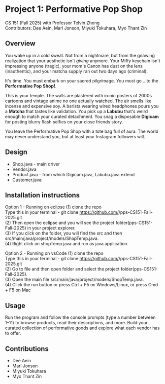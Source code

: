# Project 1: Performative Pop Shop
CS 151 (Fall 2025) with Professor Telvin Zhong<br>
Contributors: Dee Aein, Marl Jonson, Miyuki Tokuhara, Myo Thant Zin<br>

## Overview
You wake up in a cold sweat. Not from a nightmare, but from the gnawing realization that your aesthetic isn't <i>giving</i> anymore. Your Miffy keychain isn't impressing anyone (tragic), your mom's Canon has dust on the lens (inauthentic), and your matcha supply ran out two days ago (criminal).

It's time. You must embark on your sacred pilgrimage. You must go… to the <b>Performative Pop Shop!</b>.

This is your temple. The walls are plastered with ironic posters of 2000s cartoons and vintage anime no one actually watched. The air smells like incense and expensive soy. A barista wearing wired headphones pours you a <b>Matcha</b> that tastes like validation. You pick up a <b>Labubu</b> that's weird enough to match your curated detachment. You snag a disposable <b>Digicam</b> for posting blurry flash selfies on your close friends story.

You leave the Performative Pop Shop with a tote bag full of aura. The world may never understand you, but at least your Instagram followers will.

## Design
* Shop.java - main driver
* Vendor.java
* Product.java - from which Digicam.java, Labubu.java extend
* Customer.java

## Installation instructions
Option 1 - Running on eclipse
(1) clone the repo<br>
Type this in your terminal - git clone https://github.com/<your-username>/pps-CS151-Fall-2025.git<br>
(2) Then open the eclipse and you will see the project folder(pps-CS151-Fall-2025) in your project explorer.<br>
(3) If you click on the folder, you will find the src and then src/main/java/project/models/ShopTemp.java.<br>
(4) Right click on shopTemp.java and run as java application.<br>

Option 2 - Running on vsCode
(1) clone the repo<br>
Type this in your terminal - git clone https://github.com/<your-username>/pps-CS151-Fall-2025.git<br>
(2) Go to file and then open folder and select the project folder(pps-CS151-Fall-2025).<br>
(3) Open the main file src/main/java/project/models/ShopTemp.java.<br>
(4) Click the run button or press Ctrl + F5 on Windows/Linux, or press Cmd + F5 on Mac<br>

## Usage
Run the program and follow the console prompts (type a number between 1–11) to browse products, read their descriptions, and more. Build your curated collection of performative goods and explore what each vendor has to offer.

## Contributions
* Dee Aein
* Marl Jonson
* Miyuki Tokuhara
* Myo Thant Zin
